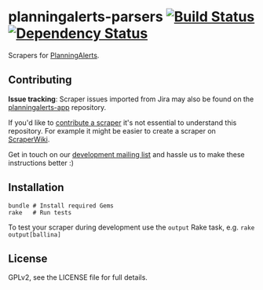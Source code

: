 planningalerts-parsers [![Build Status](https://secure.travis-ci.org/openaustralia/planningalerts-parsers.png?branch=master)](http://travis-ci.org/openaustralia/planningalerts-parsers) [![Dependency Status](https://gemnasium.com/openaustralia/planningalerts-parsers.png)](https://gemnasium.com/openaustralia/planningalerts-parsers)
======================

Scrapers for [PlanningAlerts](http://www.planningalerts.org.au/).

Contributing
------------

**Issue tracking**: Scraper issues imported from Jira may also be found on the [planningalerts-app](https://github.com/openaustralia/planningalerts-app/issues?labels=Scraper) repository.

If you'd like to [contribute a scraper](http://www.planningalerts.org.au/getinvolved) it's not essential to understand this repository. For example it might be easier to create a scraper on [ScraperWiki](http://scraperwiki.com/).

Get in touch on our [development mailing list](http://groups.google.com/group/openaustralia-dev) and hassle us to make these instructions better :)

Installation
------------

    bundle # Install required Gems
    rake   # Run tests

To test your scraper during development use the `output` Rake task, e.g. `rake output[ballina]`

License
-------

GPLv2, see the LICENSE file for full details.
